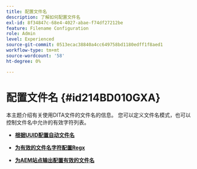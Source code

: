 ```yaml
---
title: 配置文件名
description: 了解如何配置文件名
exl-id: 8f34847c-68e4-4027-abae-f74df27212be
feature: Filename Configuration
role: Admin
level: Experienced
source-git-commit: 0513ecac38840a4cc649758bd1180edff1f8aed1
workflow-type: tm+mt
source-wordcount: '58'
ht-degree: 0%

---
```


# 配置文件名 {#id214BD010GXA}

本主题介绍有关使用DITA文件的文件名的信息。 您可以定义文件名模式，也可以控制文件名中允许的有效字符列表。

- **[根据UUID配置自动文件名](conf-auto-uuid-filenames.md)**

- **[为有效的文件名字符配置Regx](conf-file-names-valid-regx.md)**

- **[为AEM站点输出配置有效的文件名](conf-file-names-valid-regx-aem-site-output.md)**
